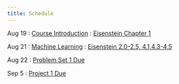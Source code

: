 ```yaml
---
title: Schedule
---
```


Aug 19
: [Course Introduction](https://github.com/aritter/CS-4650-au23/raw/master/slides/lec1-intro.pdf)
  : [Eisenstein Chapter 1](https://github.com/jacobeisenstein/gt-nlp-class/blob/master/notes/eisenstein-nlp-notes.pdf)

Aug 21
: [Machine Learning](https://github.com/aritter/CS-4650-au23/raw/master/slides/lec2-ml.pdf)
  : [Eisenstein 2.0-2.5, 4.1,4.3-4.5](https://github.com/jacobeisenstein/gt-nlp-class/blob/master/notes/eisenstein-nlp-notes.pdf)

Aug 22
: [Problem Set 1 Due](https://github.com/aritter/CS-4650-au24/raw/master/slides/pset0.pdf)

Sep 5
: [Project 1 Due](https://colab.research.google.com/drive/1aPoOYPZWRtNsZWjp66hTAHy21WiLXJ2Y#scrollTo=TTsQ9OXO2VaP)

<!---


Aug 28
: [Machine Learning (multi-class) ](https://aritter.github.io/CS-4650-au23/slides/lec3-mcc.pdf)
  : [Eisenstein 2.0-2.5, 4.1,4.3-4.5](https://github.com/jacobeisenstein/gt-nlp-class/blob/master/notes/eisenstein-nlp-notes.pdf)

Sep 6
: [Neural Networks in NLP](https://aritter.github.io/CS-4650-au23/slides/lec6-nn.pdf)
  : [Eisenstein 2.6, 3.1-3.3](https://github.com/jacobeisenstein/gt-nlp-class/blob/master/notes/eisenstein-nlp-notes.pdf), [J+M 7](https://web.stanford.edu/~jurafsky/slp3/7.pdf)

Sep 13
: [Sequence Models](https://aritter.github.io/CS-4650-au23/slides/lec4-seq1.pdf) 
  : [Eisenstein 7.0-7.4](https://github.com/jacobeisenstein/gt-nlp-class/blob/master/notes/eisenstein-nlp-notes.pdf), [J+M Chapter 8](https://web.stanford.edu/~jurafsky/slp3/8.pdf)

Sep 18
: [Conditional Random Fields](https://aritter.github.io/CS-4650-au23/slides/lec5-seq2.pdf)
  : [Eisenstein 7.5, 8.3](https://github.com/jacobeisenstein/gt-nlp-class/blob/master/notes/eisenstein-nlp-notes.pdf)

Sep 19
: Problem Set 1 Due

Sep 25
: [Word Embeddings](https://aritter.github.io/CS-4650-au23/slides/lec7-nn2.pdf)
  : [Eisenstein 3.3.4, 14.5, 14.6](https://github.com/jacobeisenstein/gt-nlp-class/blob/master/notes/eisenstein-nlp-notes.pdf), [J+M Chapter 6](https://web.stanford.edu/~jurafsky/slp3/6.pdf)

Oct 2
: [Recurrent Neural Networks](https://aritter.github.io/CS-4650-au23/slides/lec8-nn3.pdf)
  : [J+M 9.2, 9.4, 9.5, 9.6](https://web.stanford.edu/~jurafsky/slp3/9.pdf), [Eisenstein 7.6](https://github.com/jacobeisenstein/gt-nlp-class/blob/master/notes/eisenstein-nlp-notes.pdf)

Oct 18
: [Convolutional Neural Networks and Neural CRFs](https://aritter.github.io/CS-4650-au23/slides/lec9-nn4.pdf) and [Course Projects](https://aritter.github.io/CS-4650-au23/slides/course_project.pdf)
  : [Eisenstein 3.4, 7.6](https://github.com/jacobeisenstein/gt-nlp-class/blob/master/notes/eisenstein-nlp-notes.pdf)

Oct 23
: [Machine Translation, Encoder-Decoder Networks and Attention](https://aritter.github.io/CS-4650-au23/slides/lec11-seqseq2.pdf)
  : [Eisenstein 18.3 -  18.5](https://github.com/jacobeisenstein/gt-nlp-class/blob/master/notes/eisenstein-nlp-notes.pdf)

Oct 30
: [MT, Transformers](https://aritter.github.io/CS-4650-au23/slides/lec12-mt2.pdf)
  : [Eisenstein 18.3 - 18.5](https://github.com/jacobeisenstein/gt-nlp-class/blob/master/notes/eisenstein-nlp-notes.pdf), [J+M 10.6](https://web.stanford.edu/~jurafsky/slp3/10.pdf)

Nov 1
: [Pre-training, BERT](https://aritter.github.io/CS-4650-au23/slides/lec13-bert.pdf)
  : [ELMo](https://www.aclweb.org/anthology/N18-1202.pdf) [BERT](https://www.aclweb.org/anthology/N19-1423.pdf)

Nov 8
: [Pre-training (cont), BART, T5, GPT-3](https://aritter.github.io/CS-4650-au23/slides/lec14-bart_gpt3.pdf)
  : [BART](https://aclanthology.org/2020.acl-main.703.pdf), [T5](https://www.jmlr.org/papers/volume21/20-074/20-074.pdf), [GPT-3](https://papers.nips.cc/paper/2020/file/1457c0d6bfcb4967418bfb8ac142f64a-Paper.pdf)

Nov 13
: [Dialogue](https://aritter.github.io/CS-4650-au23/slides/lec16-dialogue.pdf)
  : [J+M Chapter 24](https://web.stanford.edu/~jurafsky/slp3/24.pdf)

Nov 20
: [Wrapup / QA / Ethics](https://aritter.github.io/CS-4650-au23/slides/lec18-qa_wrapup.pdf)

Nov 27
: [Virutal Guest lecture by Daniel Deutsch (Google Translate)](https://danieldeutsch.github.io/)

Nov 29
: [Virutal Guest lecture by Yi Luan (Google AI Language)](https://luanyi.github.io/)


Mar 29
: [Pre-training (cont), BART, T5, GPT-3](https://aritter.github.io/CS-4650-au23/slides/lec14-bart_gpt3.pdf)
  : [BART](https://aclanthology.org/2020.acl-main.703.pdf), [T5](https://www.jmlr.org/papers/volume21/20-074/20-074.pdf), [GPT-3](https://papers.nips.cc/paper/2020/file/1457c0d6bfcb4967418bfb8ac142f64a-Paper.pdf)

Mar 31
: Problem Set 2 Due

April 12
: [Virutal Guest lecture by Sebastian Gehrmann (Bloomberg)](https://sebastiangehrmann.github.io/) - 3:30-4:45pm
  : [BloombergGPT](https://arxiv.org/abs/2303.17564)

Apr 13
: [Project 3](https://colab.research.google.com/drive/12qMkZEOeks0LmO-H5KJ-RC1DPxom2Lyj?usp=share_link) due

Apr 17
: [Question Answering](https://aritter.github.io/CS-4650-au23/slides/lec18-qa.pdf)
  : [J+M Chapter 23](https://web.stanford.edu/~jurafsky/slp3/23.pdf)

Apr 19
: [Wrapup / QA / Ethics](https://aritter.github.io/CS-4650-au23/slides/lec18-qa_wrapup.pdf)

Apr 28
: Final Project Reports Due (no late days)


Sept 6
: [Project 0](https://colab.research.google.com/drive/1Iw73xF8KLH8afGGnYTR_H_IH9RNTQ7sq?usp=sharing) due

Sept 7
: Multi-Class ML (cont.) and [Neural Networks in NLP](https://aritter.github.io/CS-4650-au23/slides/lec6-nn.pdf)
  : [Eisenstein 2.6, 3.1-3.3](https://github.com/jacobeisenstein/gt-nlp-class/blob/master/notes/eisenstein-nlp-notes.pdf), [J+M 7](https://web.stanford.edu/~jurafsky/slp3/7.pdf)

Sept 12
: Neural Networks in NLP (Cont)
  : [Eisenstein 2.6, 3.1-3.3](https://github.com/jacobeisenstein/gt-nlp-class/blob/master/notes/eisenstein-nlp-notes.pdf), [J+M 7](https://web.stanford.edu/~jurafsky/slp3/7.pdf)


Sept 15
: Problem Set 1 Due

Sept 19
: [Conditional Random Fields](https://aritter.github.io/CS-4650-au23/slides/lec5-seq2.pdf)
  : [Eisenstein 7.5, 8.3](https://github.com/jacobeisenstein/gt-nlp-class/blob/master/notes/eisenstein-nlp-notes.pdf)

Sept 21
: [Conditional Random Fields (cont)](https://aritter.github.io/CS-4650-au23/slides/lec5-seq2.pdf)
  : [Eisenstein 7.5, 8.3](https://github.com/jacobeisenstein/gt-nlp-class/blob/master/notes/eisenstein-nlp-notes.pdf)

Sept 26
: [Word Embeddings](https://aritter.github.io/CS-4650-au23/slides/lec7-nn2.pdf)
  : [Eisenstein 3.3.4, 14.5, 14.6](https://github.com/jacobeisenstein/gt-nlp-class/blob/master/notes/eisenstein-nlp-notes.pdf), [J+M Chapter 6](https://web.stanford.edu/~jurafsky/slp3/6.pdf)

Sept 27
: [Project 1 Due](https://colab.research.google.com/drive/1fgv0W0YMN6kRby7dMa1US_49L-S-Xbj4?usp=sharing)

Sept 28
: [Word Embeddings (cont)](https://aritter.github.io/CS-4650-au23/slides/lec7-nn2.pdf)
  : [Eisenstein 3.3.4, 14.5, 14.6](https://github.com/jacobeisenstein/gt-nlp-class/blob/master/notes/eisenstein-nlp-notes.pdf), [J+M Chapter 6](https://web.stanford.edu/~jurafsky/slp3/6.pdf)

Oct 3
: [Recurrent Neural Networks](https://aritter.github.io/CS-4650-au23/slides/lec8-nn3.pdf)
  : [J+M 9.2, 9.4, 9.5, 9.6](https://web.stanford.edu/~jurafsky/slp3/9.pdf), [Eisenstein 7.6](https://github.com/jacobeisenstein/gt-nlp-class/blob/master/notes/eisenstein-nlp-notes.pdf)

Oct 5
: [Convolutional Neural Networks and Neural CRFs](https://aritter.github.io/CS-4650/slides/lec9-nn4.pdf)
  : [Eisenstein 3.4, 7.6](https://github.com/jacobeisenstein/gt-nlp-class/blob/master/notes/eisenstein-nlp-notes.pdf)

Oct 10
: [Neural CRFs (cont.)](https://aritter.github.io/CS-4650-au23/slides/lec9-nn4.pdf) and [Course Projects](https://aritter.github.io/CS-4650-au23/slides/course_project.pdf)
  : [Eisenstein 3.4, 7.6](https://github.com/jacobeisenstein/gt-nlp-class/blob/master/notes/eisenstein-nlp-notes.pdf)

Oct 12
: No Class

Oct 19
: [Statistical Machine Translation](https://aritter.github.io/CS-4650-au23/slides/lec10-mt1.pdf)
  : [Eisenstein 18.1, 18.2](https://github.com/jacobeisenstein/gt-nlp-class/blob/master/notes/eisenstein-nlp-notes.pdf)

Oct 24
: [Encoder-Decoder Networks](https://aritter.github.io/CS-4650-au23/slides/lec11-seqseq2.pdf)
  : [Eisenstein 18.3 -  18.5](https://github.com/jacobeisenstein/gt-nlp-class/blob/master/notes/eisenstein-nlp-notes.pdf)

Oct 28
: [Project 2 Due](https://colab.research.google.com/drive/1cchI2GAzj3_-wJkZHHMc1LL4qY17i0V-?usp=sharing)

Oct 31
: [Neural Machine Translation, Transformers](https://aritter.github.io/CS-4650-au23/slides/lec12-mt2.pdf)
  : [Eisenstein 18.3 - 18.5](https://github.com/jacobeisenstein/gt-nlp-class/blob/master/notes/eisenstein-nlp-notes.pdf), [J+M 10.6](https://web.stanford.edu/~jurafsky/slp3/10.pdf)

Nov 2
: [Pre-training, BERT](https://aritter.github.io/CS-4650-au23/slides/lec13-bert.pdf)
  : [ELMo](https://www.aclweb.org/anthology/N18-1202.pdf) [BERT](https://www.aclweb.org/anthology/N19-1423.pdf)

Nov 7
: [Pre-training (cont), BART, T5, GPT-3](https://aritter.github.io/CS-4650-au23/slides/lec14-bart_gpt3.pdf)
  : [BART](https://aclanthology.org/2020.acl-main.703.pdf), [T5](https://www.jmlr.org/papers/volume21/20-074/20-074.pdf), [GPT-3](https://papers.nips.cc/paper/2020/file/1457c0d6bfcb4967418bfb8ac142f64a-Paper.pdf)

Nov 16
: [Dialogue](https://aritter.github.io/CS-4650-au23/slides/lec16-dialogue.pdf)
  : [J+M Chapter 24](https://web.stanford.edu/~jurafsky/slp3/24.pdf)

Nov 21
: [Question Answering](https://aritter.github.io/CS-4650-au23/slides/lec18-qa.pdf)
  : [J+M Chapter 23](https://web.stanford.edu/~jurafsky/slp3/23.pdf)

Nov 22
: [Project 3 Due](https://colab.research.google.com/drive/1539C5HgINS_boH6-jrz2JZd-gjpqGezY?usp=sharing) <b>Note: Colab notebook version updated on October 31</b>

Nov 28
: [Wrapup / QA / Ethics](https://aritter.github.io/CS-4650-au23/slides/lec18-qa_wrapup.pdf)

Nov 30
: [Virutal Guest lecture by Jack Hessel (AI2)](https://jmhessel.com/) - 3:30-4:45pm

Dec 9
: Final Project Reports Due (no late days)
  
Apr 6
: [Explanation](https://aritter.github.io/CS-4650-au23/slides/lec21-explanation.pdf)
  : [Jain and Wallace](https://arxiv.org/pdf/1902.10186.pdf), [Lipton](https://arxiv.org/pdf/1606.03490.pdf), [Rudin](https://arxiv.org/pdf/1811.10154.pdf), [LIME Blog Post](https://www.oreilly.com/content/introduction-to-local-interpretable-model-agnostic-explanations-lime/)

Apr 8
: [Project 3 Due](https://colab.research.google.com/drive/1vClTRAlQyg-WKrctvHTIXAGsWi4X-B_U?usp=sharing)

Apr 13
: Guest Lecture by [Luheng He](https://research.google/people/LuhengHe/) (Google AI Language)
  : [Ex2](https://arxiv.org/abs/2102.01335), [Retrieval](https://arxiv.org/abs/2104.05763) and [QA-Based](https://aclanthology.org/2021.acl-short.83/) slot filling.

April 18
: [Question Answering (Adversarial, Multi-Hop, etc.)](https://aritter.github.io/CS-4650-au23/slides/lec15-qa2.pdf)
  : [J+M Chapter 23](https://web.stanford.edu/~jurafsky/slp3/23.pdf)

April 19
: Midterm Due

April 20
: [Wrapup / Multilingual / Ethics](https://aritter.github.io/CS-4650-au23/slides/lec18-multilingual_wrapup.pdf)

May 4
: Final Project Reports Due

Mar 24
: Mid-Semester Break (no class)

April 4
: [Pretrained Transformers](https://aritter.github.io/CS-4650/slides/lec13-bert.pdf)
  : [ELMo](https://www.aclweb.org/anthology/N18-1202.pdf) [BERT](https://www.aclweb.org/anthology/N19-1423.pdf)

April 12
: [Information Extraction and Semantic Role Labeling](https://aritter.github.io/CS-4650/slides/lec13-iesrl.pdf)
  : [Eisenstein Chapters 13 & 17](https://github.com/jacobeisenstein/gt-nlp-class/blob/master/notes/eisenstein-nlp-notes.pdf)

April 19
: [Question Answering](https://aritter.github.io/CS-4650/slides/lec14-rc.pdf) ([Project 3 Due](https://colab.research.google.com/drive/1M2TJD4kjBooKVmN9-7aSa-MyOy8bB1As))
  : [J+M Chapter 23](https://web.stanford.edu/~jurafsky/slp3/23.pdf)

April 21
: [Dialogue](https://aritter.github.io/CS-4650/slides/lec16-dialogue.pdf)
  : [J+M Chapter 24](https://web.stanford.edu/~jurafsky/slp3/24.pdf)

April 26
: [Wrapup / Ethics](https://aritter.github.io/CS-4650/slides/lec18-wrapup.pdf)

May 5
: Final Project Reports Due (submit on Gradescope)
-->